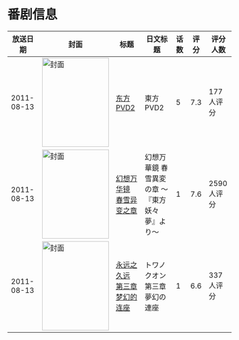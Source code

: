 # 番剧信息

|放送日期|封面|标题|日文标题|话数|评分|评分人数|
|---|---|---|---|---|---|---|
|2011-08-13|<img src="https://lain.bgm.tv/pic/cover/c/5d/2c/21335_SNFv8.jpg" alt="封面" style="width:150px;height:200px;object-fit:cover;">|[东方PVD2](https://bangumi.tv/subject/21335)|東方PVD2|5|7.3|177人评分|
|2011-08-13|<img src="https://lain.bgm.tv/pic/cover/c/c8/23/21942_YqbFM.jpg" alt="封面" style="width:150px;height:200px;object-fit:cover;">|[幻想万华镜 春雪异变之章](https://bangumi.tv/subject/21942)|幻想万華鏡 春雪異変の章 ～『東方妖々夢』より～|1|7.6|2590人评分|
|2011-08-13|<img src="https://lain.bgm.tv/pic/cover/c/36/5c/47726_n00qO.jpg" alt="封面" style="width:150px;height:200px;object-fit:cover;">|[永远之久远 第三章 梦幻的连座](https://bangumi.tv/subject/47726)|トワノクオン 第三章 夢幻の連座|1|6.6|337人评分|
